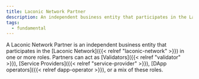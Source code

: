 ```yaml
---
title: Laconic Network Partner
description: An independent business entity that participates in the Laconic Network.
tags:
  - fundamental
---
```


A Laconic Network Partner is an independent business entity that participates in the [Laconic Network]({{< relref "laconic-network" >}}) in one or more roles. Partners can act as [Validators]({{< relref "validator" >}}), [Service Providers]({{< relref "service-provider" >}}), [DApp operators]({{< relref dapp-operator >}}), or a mix of these roles.



